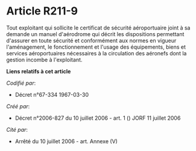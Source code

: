 # Article R211-9

Tout exploitant qui sollicite le certificat de sécurité aéroportuaire joint à sa demande un manuel d'aérodrome qui décrit les
dispositions permettant d'assurer en toute sécurité et conformément aux normes en vigueur l'aménagement, le fonctionnement et
l'usage des équipements, biens et services aéroportuaires nécessaires à la circulation des aéronefs dont la gestion incombe à
l'exploitant.

**Liens relatifs à cet article**

_Codifié par_:

  - Décret n°67-334 1967-03-30

_Créé par_:

  - Décret n°2006-827 du 10 juillet 2006 - art. 1 () JORF 11 juillet 2006

_Cité par_:

  - Arrêté du 10 juillet 2006 - art. Annexe (V)
